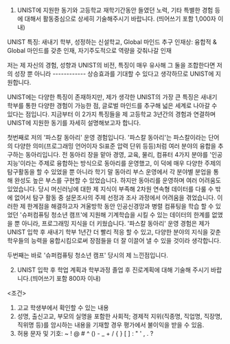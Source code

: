 1. UNIST에 지원한 동기와 고등학교 재학기간동안 들였던 노력, 기타 특별한 경험 등에 대해서 활동중심으로 상세히 기술해주시기 바랍니다. (띄어쓰기 포함 1,000자 이내)


UNIST 특징: 새내기 학부, 성정하는 신설학교, Global 마인드 추구
	인재상: 융합적 & Global 마인드를 갖춘 인재, 자기주도적으로 역량을 갖춰나갈 인재


저는 제 자신의 경험, 성향과 UNIST의 비전, 특징이 매우 유사해 그 둘을 조합한다면 저의 성장 뿐 아니라 ------------ 상승효과를 기대할 수 있다고 생각하므로 UNIST에 지원합니다.

UNIST에는 다양한 특징이 존재하지만, 제가 생각한 UNIST의 가장 큰 특징은 새내기 학부를 통한 다양한 경험이 가능한 점, 글로벌 마인드를 추구해 넓은 세계로 나아갈 수 있다는 점입니다. 지금부터 이 2가지 특징들을 제 고등학교 3년간의 경험과 연결하며 UNIST에 지원한 동기를 자세히 설명해보고자 합니다.

첫번째로 저의 '파스칼 동아리' 운영 경험입니다. 
'파스칼 동아리'는 파스칼이라는 단어의 다양한 의미(프로그래밍 언어이자 Si표준 압력 단위 등등)처럼 여러 분야의 융합을 추구하는 동아리입니다. 
전 동아리 장을 맡아 경영, 교육, 물리, 컴퓨터 4가지 분야를 '인공지능'이라는 주제로 융합하는 방식으로 동아리를 운영했고, 이 덕에 매우 다양한 주제의 탐구활동을 할 수 있었을 뿐 아니라 학기 말 동아리 부스 운영에서 각 분야별 분업을 통해 완성도 높은 부스를 구현할 수 있었습니다.
하지만 동아리를 운영하며 여러 어려움도 있었습니다.
당시 머신러닝에 대한 제 지식이 부족해 2차원 연속형 데이터를 다룰 수 밖에 없어서 탐구 활동 중 설문조사의 주제 선정과 조사 과정에서 어려움을 겪었습니다.
이러한 제 한계점을 해결하고자 겨울방학 동안 인공신경망과 병렬 컴퓨팅을 학습 할 수 있었던 '슈퍼컴퓨팅 청소년 캠프'에 지원해 기계학습을 시킬 수 있는 데이터의 한계를 없앴을 뿐 아니라, 프로그래밍 지식을 더 키웠습니다. 
'파스칼 동아리' 운영 경험은 제가 UNIST 입학 후 새내기 학부 1년간 더 빨리 적응 할 수 있고, 다양한 분야의 지식을 갖춘 학우들의 능력을 융합시킴으로써 장점들을 더 잘 이끌어 낼 수 있을 것이라 생각합니다.

두번째는 바로 '슈퍼컴퓨팅 청소년 캠프' 당시의 제 느낀점입니다. 



























2. UNIST 입학 후 학업 계획과 학부과정 졸업 후 진로계획에 대해 기술해 주시기 바랍니다.(띄어쓰기 포함 800자 이내)






<조건>
1. 고교 학생부에서 확인할 수 있는 내용
2. 성명, 출신고교, 부모의 실명을 포함한 사회적; 경제적 지위(직종명, 직업명, 직장명, 직위명 등)를 암시하는 내용을 기재할 경우 평가에서 불이익을 받을 수 있음.
3. 허용 문자 및 기호: ~ ! @ # ^ () - _ + / { } [ ] : " ' , . ?